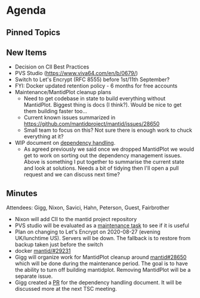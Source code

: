 Agenda
======

Pinned Topics
-------------

New Items
---------

- Decision on CII Best Practices
- PVS Studio (https://www.viva64.com/en/b/0679/)
- Switch to Let's Encrypt (RFC 8555) before 1st/11th September?
- FYI: Docker updated retention policy - 6 months for free accounts
- Maintenance/MantidPlot cleanup plans
  - Need to get codebase in state to build everything without MantidPlot. Biggest thing is docs (I think?). Would be nice to get them building faster too...
  - Current known issues summarized in https://github.com/mantidproject/mantid/issues/28650
  - Small team to focus on this? Not sure there is enough work to chuck everything at it?
- WIP document on [dependency handling](https://github.com/mantidproject/documents/blob/thirdparty-dependencies/Design/ThirdpartyDependencies.md).
  - As agreed previously we said once we dropped MantidPlot we would get to work on sorting out the dependency management issues. Above is something
    I put together to summarise the current state and look at solutions. Needs a bit of tidying then I'll open a pull request and we can discuss next time? 

Minutes
-------
Attendees: Gigg, Nixon, Savici, Hahn, Peterson, Guest, Fairbrother

* Nixon will add CII to the mantid project repository
* PVS studio will be evaluated as a [maintenance task](https://github.com/mantidproject/mantid/issues/29233) to see if it is useful
* Plan on changing to Let's Encrypt on 2020-08-27 (evening UK/lunchtime US). Servers will be down. The fallback is to restore from backup taken just before the switch
* docker [mantid/#29231](https://github.com/mantidproject/mantid/issues/29231)
* Gigg will organize work for MantidPlot cleanup around [mantid#28650](https://github.com/mantidproject/mantid/issues/28650) which will be done during the maintenance period. The goal is to have the ability to turn off building mantidplot. Removing MantidPlot will be a separate issue.
* Gigg created a [PR](https://github.com/mantidproject/documents/pull/78) for the dependency handling document. It will be discussed more at the next TSC meeting.
